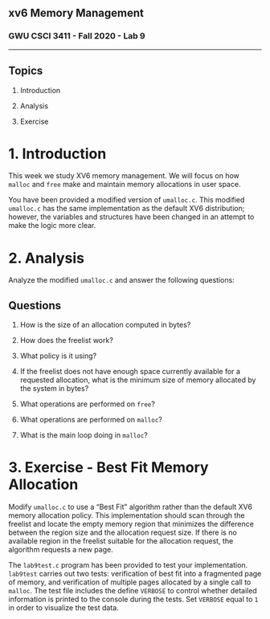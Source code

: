 ## xv6 Memory Management

### GWU CSCI 3411 - Fall 2020 - Lab 9

---

## Topics

1.  Introduction

2.  Analysis

3.  Exercise

# 1. Introduction

This week we study XV6 memory management. We will focus on how `malloc` and `free` make and maintain memory allocations in user space.

You have been provided a modified version of `umalloc.c`. This modified `umalloc.c` has the same implementation as the default XV6 distribution; however, the variables and structures have been changed in an attempt to make the logic more clear.

# 2. Analysis

Analyze the modified `umalloc.c` and answer the following questions:

## Questions

1.  How is the size of an allocation computed in bytes?

2.  How does the freelist work?

3.  What policy is it using?

4.  If the freelist does not have enough space currently available for a requested allocation, what is the minimum size of memory allocated by the system in bytes?

5.  What operations are performed on `free`?

6.  What operations are performed on `malloc`?

7.  What is the main loop doing in `malloc`?

# 3. Exercise - Best Fit Memory Allocation

Modify `umalloc.c` to use a “Best Fit” algorithm rather than the default XV6 memory allocation policy. This implementation should scan through the freelist and locate the empty memory region that minimizes the difference between the region size and the allocation request size. If there is no available region in the freelist suitable for the allocation request, the algorithm requests a new page.

The `lab9test.c` program has been provided to test your implementation. `lab9test` carries out two tests: verification of best fit into a fragmented page of memory, and verification of multiple pages allocated by a single call to `malloc`. The test file includes the define `VERBOSE` to control whether detailed information is printed to the console during the tests. Set `VERBOSE` equal to `1` in order to visualize the test data.